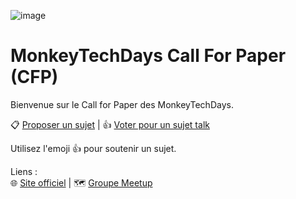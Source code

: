 ![image](http://www.monkeytechdays.com/img/logo/logo_line.png)

# MonkeyTechDays Call For Paper (CFP)

Bienvenue sur le Call for Paper des MonkeyTechDays.

📋 [Proposer un sujet](https://github.com/monkeytechdays/cfp/issues/new) | 👍 [Voter pour un sujet talk](https://github.com/monkeytechdays/cfp/issues)

Utilisez l'emoji 👍 pour soutenir un sujet.

Liens :  
🌐 [Site officiel](http://www.monkeytechdays.com/) | 🗺️ [Groupe Meetup](https://www.meetup.com/fr-FR/Monkey-Tech-Days/)
